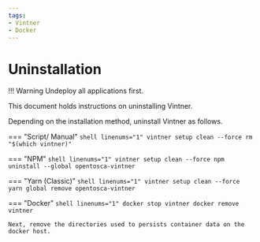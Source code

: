 ```yaml
---
tags:
- Vintner
- Docker
---
```


# Uninstallation

!!! Warning
    Undeploy all applications first.

This document holds instructions on uninstalling Vintner.

Depending on the installation method, uninstall Vintner as follows.

=== "Script/ Manual"
    ```shell linenums="1"
    vintner setup clean --force
    rm "$(which vintner)"
    ```

=== "NPM"
    ```shell linenums="1"
    vintner setup clean --force
    npm uninstall --global opentosca-vintner
    ```

=== "Yarn (Classic)"
    ```shell linenums="1"
    vintner setup clean --force
    yarn global remove opentosca-vintner
    ```

=== "Docker"
    ```shell linenums="1"
    docker stop vintner
    docker remove vintner
    ```
    
    Next, remove the directories used to persists container data on the docker host.
